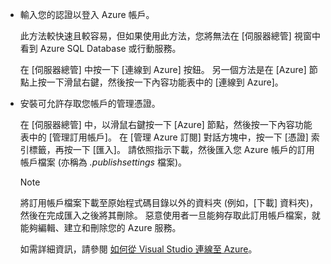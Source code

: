 
* 輸入您的認證以登入 Azure 帳戶。
  
  此方法較快速且較容易，但如果使用此方法，您將無法在 [伺服器總管]  視窗中看到 Azure SQL Database 或行動服務。
  
  在 [伺服器總管] 中按一下 [連線到 Azure] 按鈕。 另一個方法是在 [Azure] 節點上按一下滑鼠右鍵，然後按一下內容功能表中的 [連線到 Azure]。
* 安裝可允許存取您帳戶的管理憑證。
  
  在 [伺服器總管] 中，以滑鼠右鍵按一下 [Azure] 節點，然後按一下內容功能表中的 [管理訂用帳戶]。 在 [管理 Azure 訂閱] 對話方塊中，按一下 [憑證] 索引標籤，再按一下 [匯入]。 請依照指示下載，然後匯入您 Azure 帳戶的訂用帳戶檔案 (亦稱為 *.publishsettings* 檔案)。
  
  > [!NOTE]
  > 將訂用帳戶檔案下載至原始程式碼目錄以外的資料夾 (例如，[下載] 資料夾)，然後在完成匯入之後將其刪除。 惡意使用者一旦能夠存取此訂用帳戶檔案，就能夠編輯、建立和刪除您的 Azure 服務。
  > 
  > 
  
  如需詳細資訊，請參閱 [如何從 Visual Studio 連線至 Azure](http://go.microsoft.com/fwlink/?LinkId=324796)。



<!--HONumber=Jan17_HO3-->


